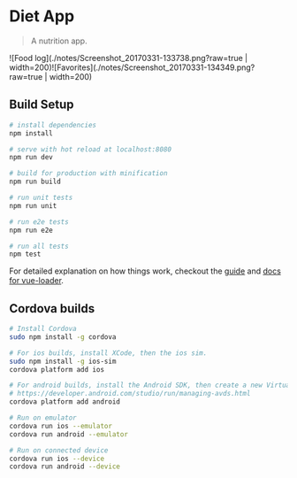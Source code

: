 # Diet App

> A nutrition app.

![Food log](./notes/Screenshot_20170331-133738.png?raw=true | width=200)![Favorites](./notes/Screenshot_20170331-134349.png?raw=true | width=200)

## Build Setup

``` bash
# install dependencies
npm install

# serve with hot reload at localhost:8080
npm run dev

# build for production with minification
npm run build

# run unit tests
npm run unit

# run e2e tests
npm run e2e

# run all tests
npm test
```

For detailed explanation on how things work, checkout the [guide](http://vuejs-templates.github.io/webpack/) and [docs for vue-loader](http://vuejs.github.io/vue-loader).

## Cordova builds

``` bash
# Install Cordova
sudo npm install -g cordova

# For ios builds, install XCode, then the ios sim.
sudo npm install -g ios-sim
cordova platform add ios

# For android builds, install the Android SDK, then create a new Virtual Device.
# https://developer.android.com/studio/run/managing-avds.html
cordova platform add android

# Run on emulator
cordova run ios --emulator
cordova run android --emulator

# Run on connected device
cordova run ios --device
cordova run android --device
```